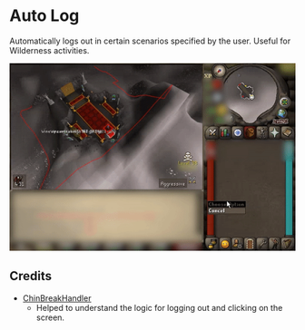 # Auto Log

Automatically logs out in certain scenarios specified by the user. Useful for Wilderness activities.

![Example showing the automatic logout feature](./demo.gif)

## Credits

- [ChinBreakHandler](https://github.com/Owain94/OpenOSRS-external-plugins/blob/master/chinbreakhandler/src/main/java/com/owain/chinbreakhandler/ChinBreakHandlerPlugin.java)
    - Helped to understand the logic for logging out and clicking on the screen.
